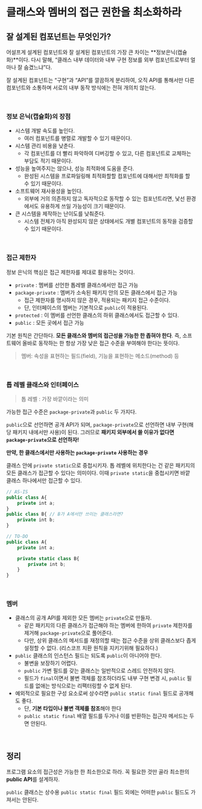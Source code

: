 # 클래스와 멤버의 접근 권한을 최소화하라

## 잘 설계된 컴포넌트는 무엇인가?

어설프게 설계된 컴포넌트와 잘 설계된 컴포넌트의 가장 큰 차이는 **정보은닉(캡슐화)**이다. 다시 말해, “클래스 내부 데이터와 내부 구현 정보를 외부 컴포넌트로부터 얼마나 잘 숨겼느냐”다.

잘 설계된 컴포넌트는 “구현”과 “API”를 깔끔하게 분리하여, 오직 API를 통해서만 다른 컴포넌트와 소통하며 서로의 내부 동작 방식에는 전혀 개의치 않는다.

<br>

### 정보 은닉(캡슐화)의 장점

- 시스템 개발 속도를 높인다.
  - 여러 컴포넌트를 병렬로 개발할 수 있기 때문이다.
- 시스템 관리 비용을 낮춘다.
  - 각 컴포넌트를 더 빨리 파악하여 디버깅할 수 있고, 다른 컴포넌트로 교체하는 부담도 적기 때문이다.
- 성능을 높여주지는 않으나, 성능 최적화에 도움을 준다.
  - 완성된 시스템을 프로파일링해 최적화할할 컴포넌트에 대해서만 최적화를 할 수 있기 때문이다.
- 소프트웨어 재사용성을 높인다.
  - 외부에 거의 의존하지 않고 독자적으로 동작할 수 있는 컴포넌트라면, 낯선 환경에서도 유용하게 쓰일 가능성이 크기 때문이다.
- 큰 시스템을 제작하는 난이도를 낮춰준다.
  - 시스템 전체가 아직 완성되지 않은 상태에서도 개별 컴포넌트의 동작을 검증할 수 있기 때문이다.

<br>

### 접근 제한자

정보 은닉의 핵심은 접근 제한자를 제대로 활용하는 것이다.

- `private` : 멤버를 선언한 톱레벨 클래스에서만 접근 가능
- `package-private` : 멤버가 소속된 패키지 안의 모든 클래스에서 접근 가능
  - 접근 제한자를 명시하지 않은 경우, 적용되는 패키지 접근 수준이다.
  - 단, 인터페이스의 멤버는 기본적으로 `public`이 적용된다.
- `protected` : 이 멤버를 선언한 클래스의 하위 클래스에서도 접근할 수 있다.
- `public` : 모든 곳에서 접근 가능

기본 원칙은 간단하다. **모든 클래스와 멤버의 접근성을 가능한 한 좁혀야 한다**. 즉, 소프트웨어 올바로 동작하는 한 항상 가장 낮은 접근 수준을 부여해야 한다는 뜻이다.

> 멤버: 속성을 표현하는 필드(field), 기능을 표현하는 메소드(method) 등

<br>

### 톱 레벨 클래스와 인터페이스

> 톱 레벨 : 가장 바깥이라는 의미

가능한 접근 수준은 `package-private`과 `public` 두 가지다.

`public`으로 선언하면 공개 API가 되며, `package-private`으로 선언하면 내부 구현(해당 패키지 내에서만 사용)이 된다. 그러므로 **패키지 외부에서 쓸 이유가 없다면 `package-private`으로 선언하자!**

**만약, 한 클래스에서만 사용하는 `package-private` 사용하는 경우**

클래스 안에 `private static`으로 중첩시키자. 톱 레벨에 위치한다는 건 같은 패키지의 모든 클래스가 접근할 수 있다는 의미이다. 이때 `private static`을 중첩시키면 바깥 클래스 하나에서만 접근할 수 있다.

```jsx
// AS-IS
public class A{
    private int a;
}
public class B{ // B가 A에서만 쓰이는 클래스라면?
    private int b;
}
```

```jsx
// TO-DO
public class A{
    private int a;

    private static class B{
        private int b;
    }
}
```

<br>

### 멤버

- 클래스의 공개 API를 제외한 모든 멤버는 `private`으로 만들자.
  - 같은 패키지의 다른 클래스가 접근해야 하는 멤버에 한하여 `private` 제한자를 제거해 `package-private`으로 풀어준다.
  - 다만, 상위 클래스의 메서드를 재정의할 때는 접근 수준을 상위 클래스보다 좁게 설정할 수 없다. (리스코프 치환 원칙을 지키기위해 필요하다.)
- `public` 클래스의 인스턴스 필드는 되도록 `public`이 아니어야 한다.
  - 불변을 보장하기 어렵다.
  - `public` 가변 필드를 갖는 클래스는 일반적으로 스레드 안전하지 않다.
  - 필드가 `final`이면서 불변 객체를 참조하더라도 내부 구현 변경 시, `public` 필드를 없애는 방식으로는 리팩터링할 수 없게 된다.
- 예외적으로 필요한 구성 요소로써 상수라면 `public static final` 필드로 공개해도 좋다.
  - 단, **기본 타입이나 불변 객체를 참조**해야 한다
  - `public static final` 배열 필드를 두거나 이를 반환하는 접근자 메서드는 두면 안된다.

<br>

## 정리

프로그램 요소의 접근성은 가능한 한 최소한으로 하라. 꼭 필요한 것만 골라 최소한의 **public API**를 설계하자.

`public` 클래스는 상수용 `public static final` 필드 외에는 어떠한 `public` 필드도 가져서는 안된다.
